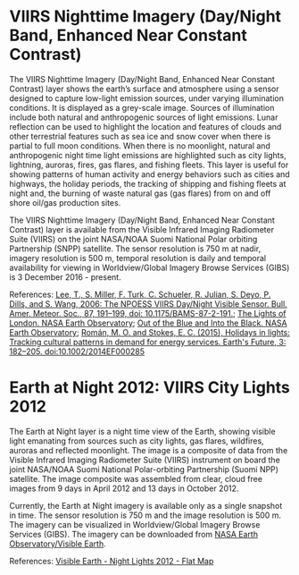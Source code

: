 # VIIRS Nighttime Imagery (Day/Night Band, Enhanced Near Constant Contrast)

The VIIRS Nighttime Imagery (Day/Night Band, Enhanced Near Constant Contrast) layer shows the earth’s surface and atmosphere using a sensor designed to capture low-light emission sources, under varying illumination conditions. It is displayed as a grey-scale image. Sources of illumination include both natural and anthropogenic sources of light emissions. Lunar reflection can be used to highlight the location and features of clouds and other terrestrial features such as sea ice and snow cover when there is partial to full moon conditions. When there is no moonlight, natural and anthropogenic night time light emissions are highlighted such as city lights, lightning, auroras, fires, gas flares, and fishing fleets. This layer is useful for showing patterns of human activity and energy behaviors such as cities and highways, the holiday periods, the tracking of shipping and fishing fleets at night and, the burning of waste natural gas (gas flares) from on and off shore oil/gas production sites.

The VIIRS Nighttime Imagery (Day/Night Band, Enhanced Near Constant Contrast) layer is available from the Visible Infrared Imaging Radiometer Suite (VIIRS) on the joint NASA/NOAA Suomi National Polar orbiting Partnership (SNPP) satellite. The sensor resolution is 750 m at nadir, imagery resolution is 500 m, temporal resolution is daily and temporal availability for viewing in Worldview/Global Imagery Browse Services (GIBS) is 3 December 2016 - present.

References: [Lee, T., S. Miller, F. Turk, C. Schueler, R. Julian, S. Deyo, P. Dills, and S. Wang, 2006: The NPOESS VIIRS Day/Night Visible Sensor. Bull. Amer. Meteor. Soc., 87, 191–199, doi: 10.1175/BAMS-87-2-191.](http://journals.ametsoc.org/doi/abs/10.1175/BAMS-87-2-191); [The Lights of London. NASA Earth Observatory](http://earthobservatory.nasa.gov/IOTD/view.php?id=78674); [Out of the Blue and Into the Black. NASA Earth Observatory](http://earthobservatory.nasa.gov/Features/IntotheBlack/); [Román, M. O. and Stokes, E. C. (2015), Holidays in lights: Tracking cultural patterns in demand for energy services. Earth's Future, 3: 182–205. doi:10.1002/2014EF000285](http://onlinelibrary.wiley.com/doi/10.1002/2014EF000285/full)

# Earth at Night 2012: VIIRS City Lights 2012
The Earth at Night layer is a night time view of the Earth, showing visible light emanating from sources such as city lights, gas flares, wildfires, auroras and reflected moonlight. The image is a composite of data from the Visible Infrared Imaging Radiometer Suite (VIIRS) instrument on board the joint NASA/NOAA Suomi National Polar-orbiting Partnership (Suomi NPP) satellite. The image composite was assembled from clear, cloud free images from 9 days in April 2012 and 13 days in October 2012.

Currently, the Earth at Night imagery is available only as a single snapshot in time. The sensor resolution is 750 m and the image resolution is 500 m. The imagery can be visualized in Worldview/Global Imagery Browse Services (GIBS). The imagery can be downloaded from [NASA Earth Observatory/Visible Earth](http://visibleearth.nasa.gov/view.php?id=79765).

References: [Visible Earth - Night Lights 2012 - Flat Map](http://visibleearth.nasa.gov/view.php?id=79765)
